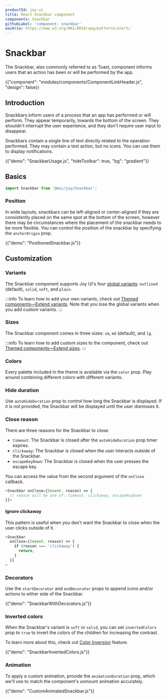 ```yaml
---
productId: joy-ui
title: React Snackbar component
components: Snackbar
githubLabel: 'component: snackbar'
waiAria: https://www.w3.org/WAI/ARIA/apg/patterns/alert/
---
```


# Snackbar

<p class="description">The Snackbar, also commonly referred to as Toast, component informs users that an action has been or will be performed by the app.</p>

{{"component": "modules/components/ComponentLinkHeader.js", "design": false}}

## Introduction

Snackbars inform users of a process that an app has performed or will perform. They appear temporarily, towards the bottom of the screen. They shouldn't interrupt the user experience, and they don't require user input to disappear.

Snackbars contain a single line of text directly related to the operation performed. They may contain a text action, but no icons. You can use them to display notifications.

{{"demo": "SnackbarUsage.js", "hideToolbar": true, "bg": "gradient"}}

## Basics

```jsx
import Snackbar from '@mui/joy/Snackbar';
```

### Position

In wide layouts, snackbars can be left-aligned or center-aligned if they are consistently placed on the same spot at the bottom of the screen, however there may be circumstances where the placement of the snackbar needs to be more flexible.
You can control the position of the snackbar by specifying the `anchorOrigin` prop.

{{"demo": "PositionedSnackbar.js"}}

## Customization

### Variants

The Snackbar component supports Joy UI's four [global variants](/joy-ui/main-features/global-variants/): `outlined` (default), `solid`, `soft`, and `plain`.

<!-- {{"demo": "SnackbarVariants.js"}} -->

:::info
To learn how to add your own variants, check out [Themed components—Extend variants](/joy-ui/customization/themed-components/#extend-variants).
Note that you lose the global variants when you add custom variants.
:::

### Sizes

The Snackbar component comes in three sizes: `sm`, `md` (default), and `lg`.

<!-- {{"demo": "SnackbarSizes.js"}} -->

:::info
To learn how to add custom sizes to the component, check out [Themed components—Extend sizes](/joy-ui/customization/themed-components/#extend-sizes).
:::

### Colors

Every palette included in the theme is available via the `color` prop.
Play around combining different colors with different variants.

<!-- {{"demo": "SnackbarColors.js"}} -->

### Hide duration

Use `autoHideDuration` prop to control how long the Snackbar is displayed. If it is not provided, the Snackbar will be displayed until the user dismisses it.

<!-- {{"demo": "SnackbarHideDuration.js"}} -->

### Close reason

There are three reasons for the Snackbar to close:

- `timeout`: The Snackbar is closed after the `autoHideDuration` prop timer expires.
- `clickaway`: The Snackbar is closed when the user interacts outside of the Snackbar.
- `escapeKeyDown`: The Snackbar is closed when the user presses the escape key.

You can access the value from the second argument of the `onClose` callback.

```js
<Snackbar onClose={(event, reason) => {
  // reason will be one of: timeout, clickaway, escapeKeyDown
}}>
```

<!-- {{"demo": "SnackbarCloseReason.js"}} -->

#### Ignore clickaway

This pattern is useful when you don't want the Snackbar to close when the user clicks outside of it.

```js
<Snackbar
  onClose={(event, reason) => {
    if (reason === 'clickaway') {
      return;
    }
  }}
>
```

### Decorators

Use the `startDecorator` and `endDecorator` props to append icons and/or actions to either side of the Snackbar.

{{"demo": "SnackbarWithDecorators.js"}}

### Inverted colors

When the Snackbar's variant is `soft` or `solid`, you can set `invertedColors` prop to `true` to invert the colors of the children for increasing the contrast.

To learn more about this, check out [Color Inversion](/joy-ui/main-features/color-inversion/) feature.

{{"demo": "SnackbarInvertedColors.js"}}

### Animation

To apply a custom animation, provide the `animationDuration` prop, which we'll use to match the component's unmount animation accurately.

{{"demo": "CustomAnimatedSnackbar.js"}}
